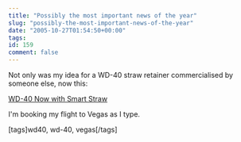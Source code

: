 ```yaml
---
title: "Possibly the most important news of the year"
slug: "possibly-the-most-important-news-of-the-year"
date: "2005-10-27T01:54:50+00:00"
tags:
id: 159
comment: false
---
```


Not only was my idea for a WD-40 straw retainer commercialised by someone else, now this:

[WD-40 Now with Smart Straw
](http://www.jalopnik.com/cars/gadgets/wd40-now-with-smart-straw-133412.php)

I'm booking my flight to Vegas as I type.

[tags]wd40, wd-40, vegas[/tags]
